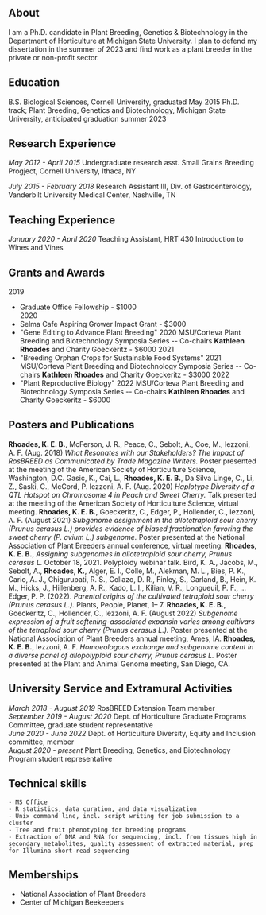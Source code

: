 ## About 
 
I am a Ph.D. candidate in Plant Breeding, Genetics & Biotechnology in the Department of Horticulture at Michigan State University. I plan to defend my dissertation in the summer of 2023 and find work as a plant breeder in the private or non-profit sector. 

## Education 
 
B.S. Biological Sciences, Cornell University, graduated May 2015
Ph.D. track; Plant Breeding, Genetics and Biotechnology, Michigan State University, anticipated graduation summer 2023

## Research Experience  

*May 2012 - April 2015* Undergraduate research asst. Small Grains Breeding Progject, Cornell University, Ithaca, NY

*July 2015 - February 2018* Research Assistant III, Div. of Gastroenterology, Vanderbilt University Medical Center, Nashville, TN

## Teaching Experience

*January 2020 - April 2020* Teaching Assistant, HRT 430 Introduction to Wines and Vines

## Grants and Awards

2019  
 - Graduate Office Fellowship - $1000  
2020  
 - Selma Cafe Aspiring Grower Impact Grant - $3000
 - "Gene Editing to Advance Plant Breeding" 2020 MSU/Corteva Plant Breeding and Biotechnology Symposia Series -- Co-chairs **Kathleen Rhoades** and Charity Goeckeritz - $6000
2021  
 - "Breeding Orphan Crops for Sustainable Food Systems" 2021 MSU/Corteva Plant Breeding and Biotechnology Symposia Series -- Co-chairs **Kathleen Rhoades** and Charity Goeckeritz - $3000
2022
 - "Plant Reproductive Biology" 2022 MSU/Corteva Plant Breeding and Biotechnology Symposia Series -- Co-chairs **Kathleen Rhoades** and Charity Goeckeritz - $6000

## Posters and Publications

**Rhoades, K. E. B.**, McFerson, J. R., Peace, C., Sebolt, A., Coe, M., Iezzoni, A. F. (Aug. 2018) *What Resonates with our Stakeholders? The Impact of RosBREED as Communicated by Trade Magazine Writers.* Poster presented at the meeting of the American Society of Horticulture Science, Washington, D.C.
Gasic, K., Cai, L., **Rhoades, K. E. B.**, Da Silva Linge, C., Li, Z., Saski, C., McCord, P. Iezzoni, A. F. (Aug. 2020) 
*Haplotype Diversity of a QTL Hotspot on Chromosome 4 in Peach and Sweet Cherry.* Talk presented at the meeting of the American Society of Horticulture Science, virtual meeting.
**Rhoades, K. E. B.**, Goeckeritz, C., Edger, P., Hollender, C., Iezzoni, A. F. (August 2021) *Subgenome assignment in the allotetraploid sour cherry (Prunus cerasus L.)  provides evidence of biased fractionation favoring the sweet cherry (P. avium L.) subgenome.* Poster presented at the National Association of Plant Breeders annual conference, virtual meeting.
**Rhoades, K. E. B.**, *Assigning subgenomes in allotetraploid sour cherry, Prunus cerasus L.* October 18, 2021. Polyploidy webinar talk.
Bird, K. A., Jacobs, M., Sebolt, A., **Rhoades, K.**, Alger, E. I., Colle, M., Alekman, M. L., Bies, P. K., Cario, A. J., Chigurupati, R. S., Collazo, D. R., Finley, S., Garland, B., Hein, K. M., Hicks, J., Hillenberg, A. R., Kado, L. I., Kilian, V. R., Longueuil, P. F., … Edger, P. P. (2022). *Parental origins of the cultivated tetraploid sour cherry (Prunus cerasus L.).* Plants, People, Planet, 1– 7. 
**Rhoades, K. E. B.**, Goeckeritz, C., Hollender, C., Iezzoni, A. F. (August 2022) *Subgenome expression of a fruit softening-associated expansin varies among cultivars of the tetraploid sour cherry (Prunus cerasus L.).* Poster presented at the National Association of Plant Breeders annual meeting, Ames, IA.
**Rhoades, K. E. B.**, Iezzoni, A. F. *Homoeologous exchange and subgenome content in a diverse panel of allopolyploid sour cherry, Prunus cerasus L.* Poster presented at the Plant and Animal Genome meeting, San Diego, CA. 

## University Service and Extramural Activities

*March 2018 - August 2019* RosBREED Extension Team member  
*September 2019 - August 2020* Dept. of Horticulture Graduate Programs Committee, graduate student representative  
*June 2020 - June 2022* Dept. of Horticulture Diversity, Equity and Inclusion committee, member  
*August 2020 - present* Plant Breeding, Genetics, and Biotechnology Program student representative  

## Technical skills  

	- MS Office
	- R statistics, data curation, and data visualization
	- Unix command line, incl. script writing for job submission to a cluster
	- Tree and fruit phenotyping for breeding programs
	- Extraction of DNA and RNA for sequencing, incl. from tissues high in secondary metabolites, quality assessment of extracted material, prep for Illumina short-read sequencing
	
## Memberships  

 - National Association of Plant Breeders
 - Center of Michigan Beekeepers